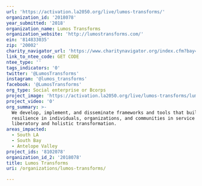 ```yaml
---
url: 'https://activation.la2050.org/live/lumos-transforms/'
organization_id: '2018078'
year_submitted: '2018'
organization_name: Lumos Transforms
organization_website: 'http://lumostransforms.com/'
ein: '814833035'
zip: '20002'
charity_navigator_url: 'https://www.charitynavigator.org/index.cfm?bay=search.profile&ein=814833035'
link_to_ntee_code: GET CODE
ntee_type: ''
tags_indicators: '0'
twitter: '@LumosTransforms'
instagram: '@lumos_transforms'
facebook: '@LumosTransforms'
org_type: Social enterprise or Bcorps
project_image: 'https://activation.la2050.org/live/lumos-transforms/lumos-transforms.jpg'
project_video: '0'
org_summary: >-
  We develop, implement, and disseminate frameworks and tools that build
  resilience in individuals, organizations, and communities in service of
  liberatory and holistic transformation.
areas_impacted:
  - South LA
  - South Bay
  - Antelope Valley
project_ids: '8102078'
organization_id_2: '2018078'
title: Lumos Transforms
uri: /organizations/lumos-transforms/

---
```

